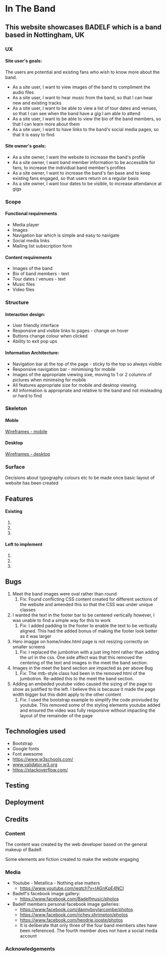# In The Band
## This website showcases BADELF which is a band based in Nottingham, UK

### UX
#### Site user's goals:
The users are potential and existing fans who wish to know more about the band. 

* As a site user, I want to view images of the band to compliment the audio files
* As a site user, I want to hear music from the band, so that I can hear new and existing tracks
* As a site user, I want to be able to view a list of tour dates and venues, so that I can see when the band have a gig I am able to attend
* As a site user, I want to be able to view the bio of the band members, so that I can learn more about them
* As a site user, I want to have links to the band's social media pages, so that it is easy to find


#### Site owner's goals:
* As a site owner, I want the website to increase the band's profile
* As a site owner, I want band member information to be accessible for fans, to increase the individual band member's profiles
* As a site owner, I want to increase the band's fan base and to keep existing fans engaged, so that users return on a regular basis
* As a site owner, I want tour dates to be visible, to increase attendance at gigs

### Scope
#### Functional requirements
* Media player
* Images
* Navigation bar which is simple and easy to navigate
* Social media links
* Mailing list subscription form

#### Content requirements
* Images of the band
* Bio of band members - text
* Tour dates / venues - text
* Music files
* Video files

### Structure
#### Interaction design:
* User friendly interface
* Responsive and visible links to pages - change on hover
* Buttons change colour when clicked
* Ability to exit pop ups

#### Information Architecture:
* Navigation bar at the top of the page - sticky to the top so always visible
* Responsive navigation bar - minimising for mobile 
* Images of the appropriate viewing sixe, moving to 1 or 2 columns of pictures when minimsing for mobile
* All features appropriate size for mobile and desktop viewing
* All information is appropriate and relative to the band and not misleading or hard to find

### Skeleton

#### Moble 
[Wireframes - mobile](assets/readme-links/wireframe-mobile.bmpr)

#### Desktop
[Wireframes - desktop](assets/readme-links/wireframe-desktop.bmpr)

### Surface
Decisions about typography colours etc to be made once basic layout of website has been created

## Features
#### Existing
1.
2.
3.

#### Left to implement
1.
2.
3.

## Bugs
1. Meet the band images were oval rather than round
    1. Fix: Found conflicting CSS content created for different sections of the website and amended this so that the CSS was under unique classes
2. I wanted the text in the footer bar to be centered vertically however, I was unable to find a simple way for this to work   
    1. Fix: I added padding to the footer to enable the text to be vertically aligned. This had the added bonus of making the footer look better as it was larger
3. Hero imagge on home/index.html page is not resizing correctly on smaller screens
    1. Fix: I replaced the jumbotron with a just img html rather than adding the url in the css. One side affect was that this removed the centering of the text and images in the meet the band section.
4. Images in the meet the band section are impacted as per above Bug
    1. Fix: The mtb-style class had been in the removed html of the jumbotron. Re-added this to the meet the band section.
5. Adding an embeded youtube video caused the sizing of the page to show as justified to the left. I believe this is because it made the page width bigger but this didnt apply to the other content
    1. Fix: I used the bootstrap example to simplify the code proviuded by youtube. This removed some of the styling elements youtube added and ensured the video was fully responsive without impacting the layout of the remainder of the page

## Technologies used
* Bootstrap
* Google fonts
* Font awesome
* https://www.w3schools.com/
* www.validator.w3.org
* https://stackoverflow.com/

## Testing

## Deployment

## Credits

### Content
The content was created by the web developer based on the general makeup of Badelf.

Some elements are fiction created to make the website engaging
### Media
* Youtube - Metallica - Nothing else matters
    * https://www.youtube.com/watch?v=tAGnKpE4NCI
* Badelf's facebook image gallery:
    * https://www.facebook.com/Badelfmusic/photos
* Badelf members personal facebook image galleries:
    * https://www.facebook.com/dannyboylarcombe/photos
    * https://www.facebook.com/richey.shrimpton/photos
    * https://www.facebook.com/hendrie.jooste/photos
    * It is deliberate that only three of the four band members sites have been referenced. The fourth member does not have a social media account

### Acknowledgements